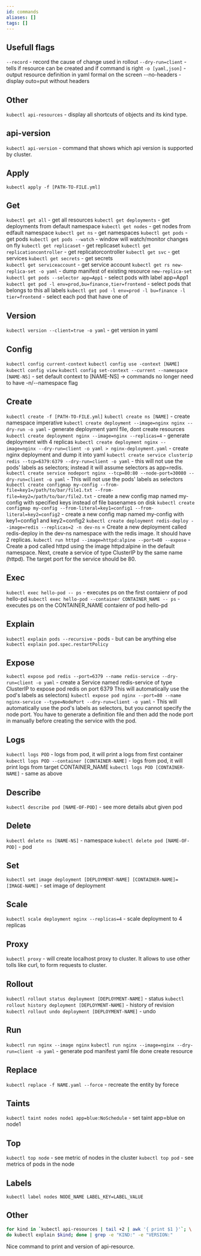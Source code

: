 ```yaml
---
id: commands
aliases: []
tags: []
---
```



## Usefull flags 
 
`--record` - record the cause of change used in rollout
`--dry-run=client` - tells if resource can be created and if command  is right
`-o [yaml,json]` - output resource definition in yaml formal on the screen
--no-headers - display outo=put without headers

## Other 

`kubectl api-resources` - display all shortcuts of objects and its kind type.

## api-version

`kubectl api-version` - command that shows which api version is supported by cluster.

## Apply

`kubectl apply -f [PATH-TO-FILE.yml]`

## Get

`kubectl get all` - get all resources
`kubectl get deployments` - get deployments from default namespace
`kubectl get nodes` - get nodes from edfault namespace 
`kubectl get ns` - get namespaces 
`kubectl get pods` - get pods
`kubectl get pods --watch` - window will watch/monitor changes on fly
`kubectl get replicaset` - get replicaset
`kubectl get replicationcontroller` - get replicatorcontroller
`kubectl get svc` - get services
`kubectl get secrets` - get secrets   
`kubectl get serviceaccount` - get service account
`kubectl get rs new-replica-set -o yaml` - dump manifest of existing resource `new-replica-set`
`kubectl get pods --selector app=App1` - select pods with label app=App1
`kubectl get pod -l env=prod,bu=finance,tier=frontend` - select pods that belongs to this all labels
`kubectl get pod -l env=prod -l bu=finance -l tier=frontend` - select each pod that have one of

## Version

`kubectl version --client=true -o yaml` - get version in yaml

## Config

`kubectl config current-context`
`kubectl config use -context [NAME]`
`kubectl config view`
`kubectl config set-context --current --namespace [NAME-NS]` - set default context to [NAME-NS] -> commands no longer need to have -n/--namespace flag

## Create

`kubectl create -f [PATH-TO-FILE.yml]`
`kubectl create ns [NAME]` - create namespace imperative
`kubectl create deployment --image=nginx nginx --dry-run -o yaml` - generate deployment yaml file, dont create resources
`kubectl create deployment nginx --image=nginx --replicas=4` - generate deployment with 4 replicas
`kubectl create deployment nginx --image=nginx --dry-run=client -o yaml > nginx-deployment.yaml` - create nginx deployment and dump it into yaml
`kubectl create service clusterip redis --tcp=6379:6379 --dry-run=client -o yaml` - this will not use the pods' labels as selectors; instead it will assume selectors as app=redis.
`kubectl create service nodeport nginx --tcp=80:80 --node-port=30080 --dry-run=client -o yaml` - This will not use the pods' labels as selectors
`kubectl create configmap my-config --from-file=key1=/path/to/bar/file1.txt --from-file=key2=/path/to/bar/file2.txt` - create a new config map named my-config with specified keys instead of file basenames on disk
`kubectl create configmap my-config --from-literal=key1=config1 --from-literal=key2=config2` - create a new config map named my-config with key1=config1 and key2=config2
`kubectl create deployment redis-deploy --image=redis --replicas=2 -n dev-ns` = Create a new deployment called redis-deploy in the dev-ns namespace with the redis image. It should have 2 replicas.
`kubectl run httpd --image=httpd:alpine --port=80 --expose` - Create a pod called httpd using the image httpd:alpine in the default namespace. Next, create a service of type ClusterIP by the same name (httpd). The target port for the service should be 80.

## Exec 

`kubectl exec hello-pod -- ps` - executes ps on the first contaienr of pod hello-pd
`kubectl exec hello-pod --container CONTAINER_NAME -- ps` - executes ps on the CONTAINER_NAME contaienr of pod hello-pd

## Explain

`kubectl explain pods --recursive` - pods - but can be anything else
`kubectl explain pod.spec.restartPolicy` 

## Expose

`kubectl expose pod redis --port=6379 --name redis-service --dry-run=client -o yaml` - create a Service named redis-service of type ClusterIP to expose pod redis on port 6379 This will automatically use the pod's labels as selectors)
`kubectl expose pod nginx --port=80 --name nginx-service --type=NodePort --dry-run=client -o yaml` - This will automatically use the pod's labels as selectors, but you cannot specify the node port. You have to generate a definition file and then add the node port in manually before creating the service with the pod.

## Logs

`kubectl logs POD` - logs from pod, it will print a logs from first container
`kubectl logs POD --container [CONTAINER-NAME]` - logs from pod, it will print logs from target CONTAINER_NAME
`kubectl logs POD [CONTAINER-NAME]` - same as above 

## Describe

`kubectl describe pod [NAME-OF-POD]` - see more details abut given pod

## Delete

`kubectl delete ns [NAME-NS]` - namespace
`kubectl delete pod [NAME-OF-POD]` - pod

## Set 

`kubectl set image deployment [DEPLOYMENT-NAME] [CONTAINER-NAME]=[IMAGE-NAME]` - set image of deployment

## Scale

`kubectl scale deployment nginx --replicas=4` - scale deployment to 4 replicas

## Proxy

`kubectl proxy` - will create localhost proxy to cluster. It allows to use other tolls like curl, to form requests to cluster.

## Rollout 

`kubectl rollout status deployment [DEPLOYMENT-NAME]` - status
`kubectl rollout history deployment [DEPLOYMENT-NAME]` - history of revision  
`kubectl rollout undo deployment [DEPLOYMENT-NAME]` - undo 

## Run

`kubectl run nginx --image nginx`
`kubectl run nginx --image=nginx --dry-run=client -o yaml` - generate pod manifest yaml file done create resource

## Replace

`kubectl replace -f NAME.yaml --force` - recreate the entity by forece

## Taints

`kubectl taint nodes node1 app=blue:NoSchedule` - set taint app=blue on node1

## Top

`kubectl top node` - see metric of nodes in the cluster
`kubectl top pod` - see metrics of pods in the node

## Labels 

`kubectl label nodes NODE_NAME LABEL_KEY=LABEL_VALUE`

## Other 

```bash
for kind in `kubectl api-resources | tail +2 | awk '{ print $1 }'`; \
do kubectl explain $kind; done | grep -e "KIND:" -e "VERSION:"
```

Nice command to print and version of api-resource.
